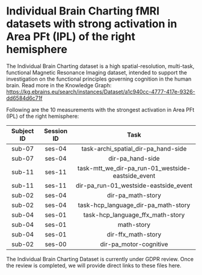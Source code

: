 # Individual Brain Charting fMRI datasets with strong activation in Area PFt (IPL) of the right hemisphere

The Individual Brain Charting dataset is a high spatial-resolution, multi-task, functional Magnetic Resonance Imaging dataset, intended to support the investigation on the functional principles governing cognition in the human brain.
Read more in the Knowledge Graph: https://kg.ebrains.eu/search/instances/Dataset/a1c940cc-4777-417e-9326-dd6584d6c71f

Following are the 10 measurements with the strongest activation in Area PFt (IPL) of the right hemisphere:

| Subject ID | Session ID | Task |
| :-: | :-: | :-: |
| sub-07 | ses-04 | task-archi_spatial_dir-pa_hand-side|
| sub-07 | ses-04 | dir-pa_hand-side|
| sub-11 | ses-11 | task-mtt_we_dir-pa_run-01_westside-eastside_event|
| sub-11 | ses-11 | dir-pa_run-01_westside-eastside_event|
| sub-02 | ses-04 | dir-pa_math-story|
| sub-02 | ses-04 | task-hcp_language_dir-pa_math-story|
| sub-04 | ses-01 | task-hcp_language_ffx_math-story|
| sub-04 | ses-01 | math-story|
| sub-04 | ses-01 | dir-ffx_math-story|
| sub-02 | ses-00 | dir-pa_motor-cognitive|


The Individual Brain Charting Dataset is currently under GDPR review. Once the review is completed, we will provide direct links to these files here.